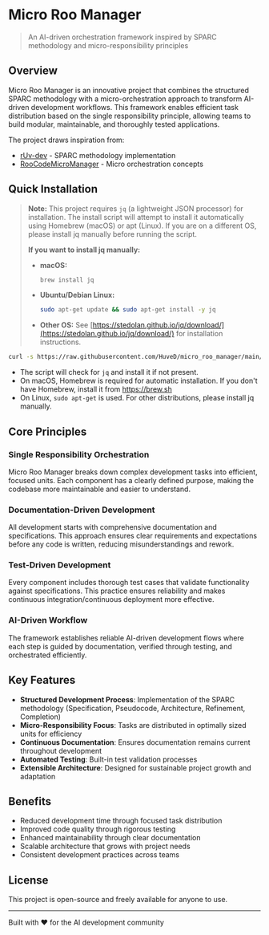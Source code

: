 # Micro Roo Manager

> An AI-driven orchestration framework inspired by SPARC methodology and micro-responsibility principles

## Overview

Micro Roo Manager is an innovative project that combines the structured SPARC methodology with a micro-orchestration approach to transform AI-driven development workflows. This framework enables efficient task distribution based on the single responsibility principle, allowing teams to build modular, maintainable, and thoroughly tested applications.

The project draws inspiration from:
- [rUv-dev](https://github.com/ruvnet/rUv-dev) - SPARC methodology implementation
- [RooCodeMicroManager](https://github.com/adamwlarson/RooCodeMicroManager) - Micro orchestration concepts

## Quick Installation

> **Note:** This project requires `jq` (a lightweight JSON processor) for installation. The install script will attempt to install it automatically using Homebrew (macOS) or apt (Linux). If you are on a different OS, please install jq manually before running the script.
>
> **If you want to install jq manually:**
> - **macOS:**
>   ```bash
>   brew install jq
>   ```
> - **Ubuntu/Debian Linux:**
>   ```bash
>   sudo apt-get update && sudo apt-get install -y jq
>   ```
> - **Other OS:** See [https://stedolan.github.io/jq/download/](https://stedolan.github.io/jq/download/) for installation instructions.

```bash
curl -s https://raw.githubusercontent.com/HuveD/micro_roo_manager/main/install.sh | bash
```

- The script will check for `jq` and install it if not present.
- On macOS, Homebrew is required for automatic installation. If you don't have Homebrew, install it from <https://brew.sh>
- On Linux, `sudo apt-get` is used. For other distributions, please install jq manually.

## Core Principles

### Single Responsibility Orchestration

Micro Roo Manager breaks down complex development tasks into efficient, focused units. Each component has a clearly defined purpose, making the codebase more maintainable and easier to understand.

### Documentation-Driven Development

All development starts with comprehensive documentation and specifications. This approach ensures clear requirements and expectations before any code is written, reducing misunderstandings and rework.

### Test-Driven Development

Every component includes thorough test cases that validate functionality against specifications. This practice ensures reliability and makes continuous integration/continuous deployment more effective.

### AI-Driven Workflow

The framework establishes reliable AI-driven development flows where each step is guided by documentation, verified through testing, and orchestrated efficiently.

## Key Features

- **Structured Development Process**: Implementation of the SPARC methodology (Specification, Pseudocode, Architecture, Refinement, Completion)
- **Micro-Responsibility Focus**: Tasks are distributed in optimally sized units for efficiency
- **Continuous Documentation**: Ensures documentation remains current throughout development
- **Automated Testing**: Built-in test validation processes
- **Extensible Architecture**: Designed for sustainable project growth and adaptation

## Benefits

- Reduced development time through focused task distribution
- Improved code quality through rigorous testing
- Enhanced maintainability through clear documentation
- Scalable architecture that grows with project needs
- Consistent development practices across teams

## License

This project is open-source and freely available for anyone to use.

---

Built with ❤️ for the AI development community
